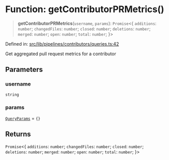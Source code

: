 # Function: getContributorPRMetrics()

> **getContributorPRMetrics**(`username`, `params`): `Promise`\<\{ `additions`: `number`; `changedFiles`: `number`; `closed`: `number`; `deletions`: `number`; `merged`: `number`; `open`: `number`; `total`: `number`; \}\>

Defined in: [src/lib/pipelines/contributors/queries.ts:42](https://github.com/elizaOS/elizaos.github.io/blob/4810f50019028b92f4f2a0ac31323fd787c7f288/src/lib/pipelines/contributors/queries.ts#L42)

Get aggregated pull request metrics for a contributor

## Parameters

### username

`string`

### params

[`QueryParams`](../../../queryHelpers/interfaces/QueryParams.md) = `{}`

## Returns

`Promise`\<\{ `additions`: `number`; `changedFiles`: `number`; `closed`: `number`; `deletions`: `number`; `merged`: `number`; `open`: `number`; `total`: `number`; \}\>
